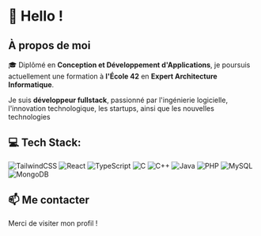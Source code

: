 # 👋 Hello !

## À propos de moi

🎓 Diplômé en **Conception et Développement d'Applications**, je poursuis actuellement une formation à **l'École 42** en **Expert Architecture Informatique**.

 Je suis **développeur fullstack**,  passionné par l'ingénierie logicielle, l'innovation technologique, les startups, ainsi que les nouvelles technologies

## 💻 Tech Stack:
<img alt="TailwindCSS" src="https://img.shields.io/badge/tailwindcss-%2338B2AC.svg?style=for-the-badge&logo=tailwind-css&logoColor=white"/> <img alt="React" src="https://img.shields.io/badge/react-%2320232a.svg?style=for-the-badge&logo=react&logoColor=%2361DAFB"/> ![TypeScript](https://img.shields.io/badge/typescript-%23007ACC.svg?style=for-the-badge&logo=typescript&logoColor=white)  <img alt="C" src="https://img.shields.io/badge/c-%2300599C.svg?style=for-the-badge&logo=c&logoColor=white"/>  <img alt="C++" src="https://img.shields.io/badge/c++-%2300599C.svg?style=for-the-badge&logo=c%2B%2B&logoColor=white"/> <img alt="Java" src="https://img.shields.io/badge/java-%23ED8B00.svg?style=for-the-badge&logo=java&logoColor=white"/> <img alt="PHP" src="https://img.shields.io/badge/php-%23777BB4.svg?style=for-the-badge&logo=php&logoColor=white"/> <img alt="MySQL" src="https://img.shields.io/badge/mysql-%2300f.svg?style=for-the-badge&logo=mysql&logoColor=white"/> <img alt="MongoDB" src ="https://img.shields.io/badge/MongoDB-%234ea94b.svg?style=for-the-badge&logo=mongodb&logoColor=white"/>


## 📫 Me contacter


Merci de visiter mon profil ! 
